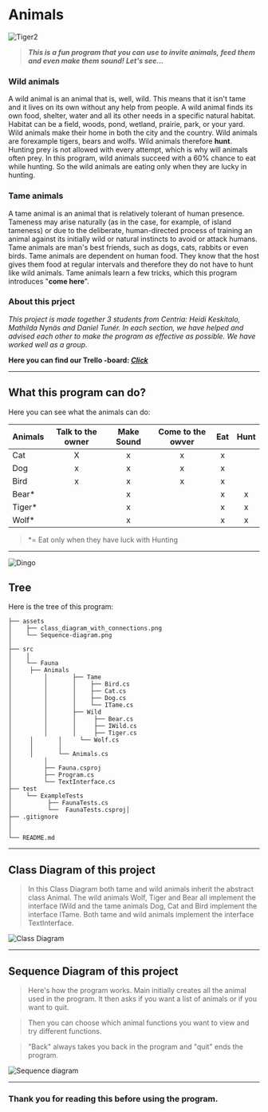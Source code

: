 # Animals

![Tiger2](https://upload.wikimedia.org/wikipedia/commons/0/06/Makari_the_Tiger.jpg)

>_**This is a fun program that you can use to invite animals, feed them and even make them sound!  Let's see...**_

### Wild animals
A wild animal is an animal that is, well, wild. This means that it isn't tame and it lives on its own without any help from people. A wild animal finds its own food, shelter, water and all its other needs in a specific natural habitat. Habitat can be a field, woods, pond, wetland, prairie, park, or your yard. Wild animals make their home in both the city and the country. Wild animals are forexample tigers, bears and wolfs.
Wild animals therefore **hunt**. Hunting prey is not allowed with every attempt, which is why will animals often prey. In this program, wild animals succeed with a 60% chance to eat while hunting. So the wild animals are eating only when they are lucky in hunting.

### Tame animals
A tame animal is an animal that is relatively tolerant of human presence. Tameness may arise naturally (as in the case, for example, of island tameness) or due to the deliberate, human-directed process of training an animal against its initially wild or natural instincts to avoid or attack humans. Tame animals are man's best friends, such as dogs, cats, rabbits or even birds. Tame animals are dependent on human food. They know that the host gives them food at regular intervals and therefore they do not have to hunt like wild animals. Tame animals learn a few tricks, which this program introduces "**come here**".

### About this prject
_This project is made together 3 students from Centria: Heidi Keskitalo, Mathilda Nynäs and Daniel Tunér. In each section, we have helped and advised each other to make the program as effective as possible. We have worked well as a group._

**Here you can find our Trello -board:
[*Click*](https://trello.com/b/7vo5ac4i/team-fashionablylate)**


___
## What this program can do?

Here you can see what the animals can do:

|**Animals**|**Talk to the owner**|**Make Sound**|**Come to the owver**|**Eat**|**Hunt**|
| ----------|:-------------------:|:------------:|:-------------------:|:-----:|:------:|
|  Cat      |   X                 |    x         |       x             |  x    |        |
|  Dog      |   x                 |    x         |       x             |  x    |        |
|  Bird     |  x                  |  x           |  x                  |  x    |        |
|  Bear*     |                     |  x           |                     |   x   |       x|
| Tiger*     |                     |  x           |                     |    x  |       x|
| Wolf*      |                     |  x           |                     |     x |       x|


>*= Eat only when they have luck with Hunting
___

![Dingo](https://github.com/FashionablyLateSOFTK/Csharp-exercise/blob/master/assets/Dingo.jpg)

## Tree

Here is the tree of this program:

```
├── assets
│    ├── class_diagram_with_connections.png
│    └── Sequence-diagram.png
│
├── src
│    │
│    └── Fauna    
│	  ├── Animals
│         │       ├── Tame
│         │       │    ├── Bird.cs
│         │       │    ├── Cat.cs
│         │       │    ├── Dog.cs
│         │       │    └── ITame.cs
│         │       ├── Wild
│         │       │     ├── Bear.cs
│         │       │     ├── IWild.cs
│         │       │     ├── Tiger.cs
│	  │       │     └── Wolf.cs
│	  │       │ 
│	  │       └── Animals.cs 
│         │            
│         ├── Fauna.csproj
│         ├── Program.cs
│         └── TextInterface.cs
├── test
│    └── ExampleTests
│          ├── FaunaTests.cs
│          └──  FaunaTests.csproj│    
├── .gitignore         
│
│
└── README.md
```
____

## Class Diagram of this project

>In this Class Diagram both tame and wild animals inherit the abstract class Animal. The wild animals Wolf, Tiger and Bear all implement the interface IWild and the tame animals Dog, Cat and Bird implement the interface ITame. Both tame and wild animals implement the interface TextInterface.

![Class Diagram](https://raw.githubusercontent.com/FashionablyLateSOFTK/Csharp-exercise/master/assets/Class%20diagram%20with%20connections.png)

___
## Sequence Diagram of this project

>Here's how the program works. Main initially creates all the animal used in the program. It then asks if you want a list of animals or if you want to quit. 

>Then you can choose which animal functions you want to view and try different functions. 

>"Back" always takes you back in the program and "quit" ends the program.

![Sequence diagram](https://github.com/FashionablyLateSOFTK/Csharp-exercise/blob/master/assets/Sequence-diagram.png)

___

### Thank you for reading this before using the program.
